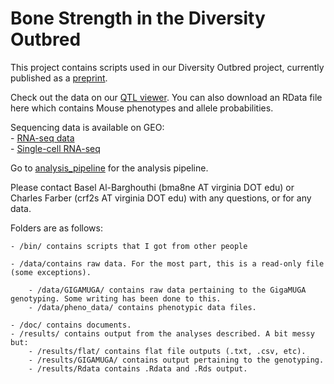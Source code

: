 # Bone Strength in the Diversity Outbred

This project contains scripts used in our Diversity Outbred project, currently published as a [preprint](https://www.biorxiv.org/content/10.1101/2020.06.24.169839v1).


Check out the data on our [QTL viewer](http://qtlviewer.uvadcos.io). You can also download an RData file here which contains Mouse phenotypes and allele probabilities.


Sequencing data is available on GEO:<br/>
    - [RNA-seq data](https://www.ncbi.nlm.nih.gov/geo/query/acc.cgi?acc=GSE152708)<br/>
    - [Single-cell RNA-seq](https://www.ncbi.nlm.nih.gov/geo/query/acc.cgi?acc=GSE152806)


Go to [analysis_pipeline](/doc/analysis_pipeline.md) for the analysis pipeline.


Please contact Basel Al-Barghouthi (bma8ne AT virginia DOT edu) or Charles Farber (crf2s AT virginia DOT edu) with any questions, or for any data.



Folders are as follows:

    - /bin/ contains scripts that I got from other people
    
    - /data/contains raw data. For the most part, this is a read-only file (some exceptions).
    
        - /data/GIGAMUGA/ contains raw data pertaining to the GigaMUGA genotyping. Some writing has been done to this.
        - /data/pheno_data/ contains phenotypic data files.
        
    - /doc/ contains documents.
    - /results/ contains output from the analyses described. A bit messy but:
        - /results/flat/ contains flat file outputs (.txt, .csv, etc).
        - /results/GIGAMUGA/ contains output pertaining to the genotyping.
        - /results/Rdata contains .Rdata and .Rds output.






